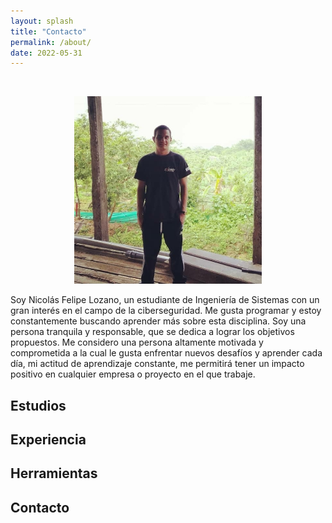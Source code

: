 ```yaml
---
layout: splash
title: "Contacto"
permalink: /about/
date: 2022-05-31
---
```


<br>
<p align="center">
<img src="/assets/images/about/photo-portada.jpeg" width = "300" height = "300">
</p>

Soy Nicolás Felipe Lozano, un estudiante de Ingeniería de Sistemas con un gran interés en el campo de la ciberseguridad. Me gusta programar y estoy constantemente buscando aprender más sobre esta disciplina. Soy una persona tranquila y responsable, que se dedica a lograr los objetivos propuestos. Me considero una persona altamente motivada y comprometida a la cual le gusta enfrentar nuevos desafíos y aprender cada día, mi actitud de aprendizaje constante, me permitirá tener un impacto positivo en cualquier empresa o proyecto en el que trabaje.

## Estudios

## Experiencia

## Herramientas

## Contacto
